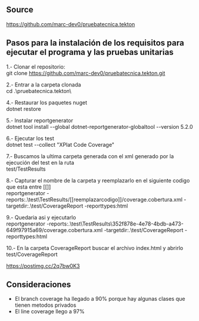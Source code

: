 ## Source

https://github.com/marc-dev0/pruebatecnica.tekton

## Pasos para la instalación de los requisitos para ejecutar el programa y las pruebas unitarias
1.- Clonar el repositorio:\
git clone https://github.com/marc-dev0/pruebatecnica.tekton.git

2.- Entrar a la carpeta clonada\
cd .\pruebatecnica.tekton\

4.- Restaurar los paquetes nuget\
dotnet restore

5.- Instalar reportgenerator\
dotnet tool install --global dotnet-reportgenerator-globaltool --version 5.2.0

6.- Ejecutar los test\
dotnet test --collect "XPlat Code Coverage"

7.- Buscamos la ultima carpeta generada con el xml generado por la ejecución del test en la ruta\
test/TestResults

8.- Capturar el nombre de la carpeta y reemplazarlo en el siguiente codigo que esta entre [[]]\
reportgenerator -reports:.\test\TestResults/[[reemplazarcodigo]]/coverage.cobertura.xml -targetdir:.\test/CoverageReport -reporttypes:html

9.- Quedaria asi y ejecutarlo\
reportgenerator -reports:.\test\TestResults\352f878e-4e78-4bdb-a473-649f97915a69/coverage.cobertura.xml -targetdir:.\test/CoverageReport -reporttypes:html

10.- En la carpeta CoverageReport buscar el archivo index.html y abrirlo\
test/CoverageReport

https://postimg.cc/2q7bw0K3

## Consideraciones

- El branch coverage ha llegado a 90% porque hay algunas clases que tienen metodos
privados
- El line coverage llego a 97%